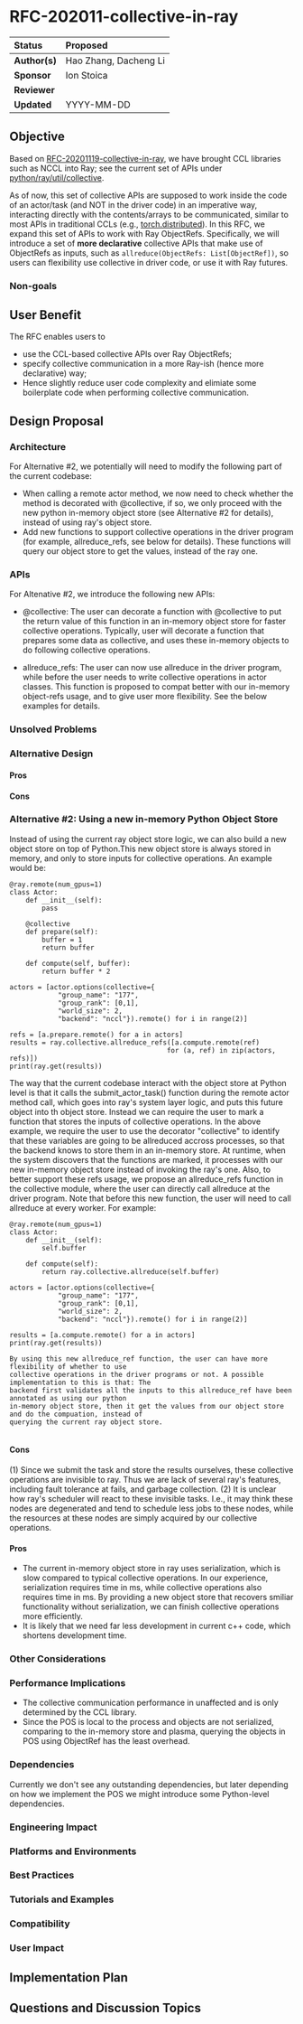 # RFC-202011-collective-in-ray

| Status        | Proposed      |
:-------------- |:---------------------------------------------------- |
| **Author(s)** | Hao Zhang, Dacheng Li  |
| **Sponsor**   | Ion Stoica               |
| **Reviewer**  | |
| **Updated**   | YYYY-MM-DD                                           |


## Objective

Based on [RFC-20201119-collective-in-ray](https://github.com/ray-project/ray/pull/12174), we have brought CCL libraries such as NCCL into Ray; see the current set of APIs under [python/ray/util/collective](https://github.com/ray-project/ray/tree/master/python/ray/util/collective).

As of now, this set of collective APIs are supposed to work inside the code of an actor/task (and NOT in the driver code) in an imperative way, interacting directly with the contents/arrays to be communicated, similar to most APIs in traditional CCLs (e.g., [torch.distributed](https://pytorch.org/docs/stable/distributed.html)). In this RFC, we expand this set of APIs to work with Ray ObjectRefs. Specifically, we will introduce a set of **more declarative** collective APIs that make use of ObjectRefs as inputs, such as `allreduce(ObjectRefs: List[ObjectRef])`, so users can flexibility use collective in driver code, or use it with Ray futures.


### Non-goals


## User Benefit

The RFC enables users to 
- use the CCL-based collective APIs over Ray ObjectRefs;
- specify collective communication in a more Ray-ish (hence more declarative) way;
- Hence slightly reduce user code complexity and elimiate some boilerplate code when performing collective communication.


## Design Proposal

### Architecture

For Alternative #2, we potentially will need to modify the following part of the current codebase:
- When calling a remote actor method, we now need to check whether the method is decorated with
@collective, if so, we only proceed with the new python in-memory object store (see Alternative #2
for details), instead of using ray's object store.
- Add new functions to support collective operations in the driver program (for example,
allreduce_refs, see below for details). These functions will query our object store to get the
values, instead of the ray one.


### APIs

For Altenative #2, we introduce the following new APIs:
- @collective: The user can decorate a function with @collective to put the return value
of this function in an in-memory object store for faster collective operations. Typically,
user will decorate a function that prepares some data as collective, and uses these in-memory
objects to do following collective operations.

- allreduce_refs: The user can now use allreduce in the driver program, while before the user
needs to write collective operations in actor classes. This function is proposed to compat better
with our in-memory object-refs usage, and to give user more flexibility. See the below examples
for details.

### Unsolved Problems


### Alternative Design
#### Pros
#### Cons


### Alternative #2: Using a new in-memory Python Object Store

Instead of using the current ray object store logic, we can also build a new object
store on top of Python.This new object store is always stored in memory, and only to
store inputs for collective operations. An example would be:

```
@ray.remote(num_gpus=1)
class Actor:
    def __init__(self):
        pass
    
    @collective
    def prepare(self):
        buffer = 1
        return buffer

    def compute(self, buffer):
        return buffer * 2

actors = [actor.options(collective={
            "group_name": "177",
            "group_rank": [0,1],
            "world_size": 2,
            "backend": "nccl"}).remote() for i in range(2)]

refs = [a.prepare.remote() for a in actors]
results = ray.collective.allreduce_refs([a.compute.remote(ref) 
                                       for (a, ref) in zip(actors, refs)])
print(ray.get(results))

```

The way that the current codebase interact with the object store at Python level is that
 it calls the submit_actor_task() function during the remote actor method call, which goes 
into ray's system layer logic, and puts this future object into th object store. Instead we 
can require the user to mark a function that stores the inputs of collective operations.
In the above example, we require the user to use the decorator "collective" to identify 
that these variables are going to be allreduced accross processes, so that the backend knows
to store them in an in-memory store. At runtime, when the system discovers that the functions 
are marked, it processes with our new in-memory object store instead of invoking the ray's one. 
Also, to better support these refs usage, we propose an allreduce_refs function in the collective 
module, where the user can directly call allreduce at the driver program. Note that before this 
new function, the user will need to call allreduce at every worker. For example:

```
@ray.remote(num_gpus=1)
class Actor:
    def __init__(self):
        self.buffer
    
    def compute(self):
        return ray.collective.allreduce(self.buffer)

actors = [actor.options(collective={
            "group_name": "177",
            "group_rank": [0,1],
            "world_size": 2,
            "backend": "nccl"}).remote() for i in range(2)]

results = [a.compute.remote() for a in actors]
print(ray.get(results))

By using this new allreduce_ref function, the user can have more flexibility of whether to use
collective operations in the driver programs or not. A possible implementation to this is that: The
backend first validates all the inputs to this allreduce_ref have been annotated as using our python
in-memory object store, then it get the values from our object store and do the compuation, instead of
querying the current ray object store.


```

#### Cons

(1) Since we submit the task and store the results ourselves, these collective operations are
invisible to ray. Thus we are lack of several ray's features, including fault tolerance at fails,
and garbage collection. 
(2) It is unclear how ray's scheduler will react to these invisible tasks. I.e., it may think 
these nodes are degenerated and tend to schedule less jobs to these nodes, while the resources at 
these nodes are simply acquired by our collective operations.

#### Pros

- The current in-memory object store in ray uses serialization, which is slow compared to
typical collective operations. In our experience, serialization requires time in ms, while collective
operations also requires time in ms. By providing a new object store that recovers smiliar functionality
without serialization, we can finish collective operations more efficiently.
- It is likely that we need far less development in current c++ code, which shortens development
time.

### Other Considerations


### Performance Implications
- The collective communication performance in unaffected and is only determined by the CCL library.
- Since the POS is local to the process and objects are not serialized, comparing to the in-memory store and plasma, querying the objects in POS using ObjectRef has the least overhead. 


### Dependencies
Currently we don't see any outstanding dependencies, but later depending on how we implement the POS we might introduce some Python-level dependencies.

### Engineering Impact


### Platforms and Environments


### Best Practices

### Tutorials and Examples


### Compatibility

### User Impact

## Implementation Plan

## Questions and Discussion Topics
